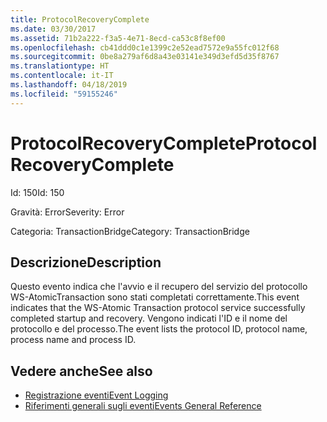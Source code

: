 ```yaml
---
title: ProtocolRecoveryComplete
ms.date: 03/30/2017
ms.assetid: 71b2a222-f3a5-4e71-8ecd-ca53c8f8ef00
ms.openlocfilehash: cb41ddd0c1e1399c2e52ead7572e9a55fc012f68
ms.sourcegitcommit: 0be8a279af6d8a43e03141e349d3efd5d35f8767
ms.translationtype: HT
ms.contentlocale: it-IT
ms.lasthandoff: 04/18/2019
ms.locfileid: "59155246"
---
```

# <a name="protocolrecoverycomplete"></a><span data-ttu-id="40fa0-102">ProtocolRecoveryComplete</span><span class="sxs-lookup"><span data-stu-id="40fa0-102">ProtocolRecoveryComplete</span></span>
<span data-ttu-id="40fa0-103">Id: 150</span><span class="sxs-lookup"><span data-stu-id="40fa0-103">Id: 150</span></span>  
  
 <span data-ttu-id="40fa0-104">Gravità: Error</span><span class="sxs-lookup"><span data-stu-id="40fa0-104">Severity: Error</span></span>  
  
 <span data-ttu-id="40fa0-105">Categoria: TransactionBridge</span><span class="sxs-lookup"><span data-stu-id="40fa0-105">Category: TransactionBridge</span></span>  
  
## <a name="description"></a><span data-ttu-id="40fa0-106">Descrizione</span><span class="sxs-lookup"><span data-stu-id="40fa0-106">Description</span></span>  
 <span data-ttu-id="40fa0-107">Questo evento indica che l'avvio e il recupero del servizio del protocollo WS-AtomicTransaction sono stati completati correttamente.</span><span class="sxs-lookup"><span data-stu-id="40fa0-107">This event indicates that the WS-Atomic Transaction protocol service successfully completed startup and recovery.</span></span> <span data-ttu-id="40fa0-108">Vengono indicati l'ID e il nome del protocollo e del processo.</span><span class="sxs-lookup"><span data-stu-id="40fa0-108">The event lists the protocol ID, protocol name, process name and process ID.</span></span>  
  
## <a name="see-also"></a><span data-ttu-id="40fa0-109">Vedere anche</span><span class="sxs-lookup"><span data-stu-id="40fa0-109">See also</span></span>

- [<span data-ttu-id="40fa0-110">Registrazione eventi</span><span class="sxs-lookup"><span data-stu-id="40fa0-110">Event Logging</span></span>](../../../../../docs/framework/wcf/diagnostics/event-logging/index.md)
- [<span data-ttu-id="40fa0-111">Riferimenti generali sugli eventi</span><span class="sxs-lookup"><span data-stu-id="40fa0-111">Events General Reference</span></span>](../../../../../docs/framework/wcf/diagnostics/event-logging/events-general-reference.md)
